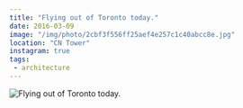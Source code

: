 ```yaml
---
title: "Flying out of Toronto today."
date: 2016-03-09
image: "/img/photo/2cbf3f556ff25aef4e257c1c40abcc8e.jpg"
location: "CN Tower"
instagram: true
tags:
 - architecture
---
```


![Flying out of Toronto today.](/img/photo/2cbf3f556ff25aef4e257c1c40abcc8e.jpg)
